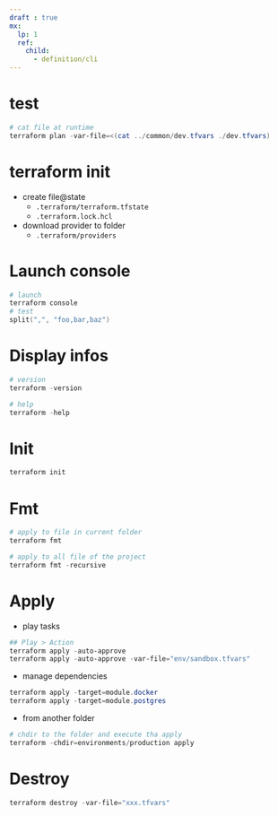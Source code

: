 ```yaml
---
draft : true
mx:  
  lp: 1
  ref:
    child:
      - definition/cli
---
```


# test
```powershell
# cat file at runtime
terraform plan -var-file=<(cat ../common/dev.tfvars ./dev.tfvars)
```


# terraform init
- create file@state 
  - `.terraform/terraform.tfstate`
  - `.terraform.lock.hcl`
- download provider to folder 
  - `.terraform/providers`

# Launch console
```powershell
# launch
terraform console
# test
split(",", "foo,bar,baz")
```

# Display infos
```powershell
# version
terraform -version 

# help
terraform -help
```

# Init
```powershell
terraform init
```

# Fmt
```powershell
# apply to file in current folder
terraform fmt

# apply to all file of the project
terraform fmt -recursive
```

# Apply
- play tasks
```powershell
## Play > Action
terraform apply -auto-approve
terraform apply -auto-approve -var-file="env/sandbox.tfvars"
```

- manage dependencies
```powershell
terraform apply -target=module.docker
terraform apply -target=module.postgres
```

- from another folder
```powershell
# chdir to the folder and execute tha apply
terraform -chdir=environments/production apply
```

# Destroy
```powershell
terraform destroy -var-file="xxx.tfvars"
```
